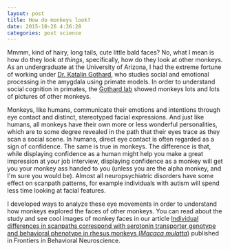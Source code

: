 ```yaml
---
layout: post
title: How do monkeys look?
date: 2015-10-26 4:36:28
categories: post science
---
```


Mmmm, kind of hairy, long tails, cute little bald faces? No, what I mean is how do they look *at things*, specifically, how do they look at other monkeys. As an undergraduate at the University of Arizona, I had the extreme fortune of working under [Dr. Katalin Gothard](http://neurology.arizona.edu/katalin-gothard-md-phd), who studies social and emotional processing in the amygdala using primate models. In order to understand social cognition in primates, the [Gothard lab](http://gothard.wix.com/gothard_lab) showed monkeys lots and lots of pictures of other monkeys.

Monkeys, like humans, communicate their emotions and intentions through eye contact and distinct, stereotyped facial expressions. And just like humans, all monkeys have their own more or less wonderful personalities, which are to some degree revealed in the path that their eyes trace as they scan a social scene. In humans, direct eye contact is often regarded as a sign of confidence. The same is true in monkeys. The difference is that, while displaying confidence as a human might help you make a great impression at your job interview, displaying confidence as a monkey will get you your monkey ass handed to you (unless you are the alpha monkey, and I'm sure you would be). Almost all neuropsychiatric disorders have some effect on scanpath patterns, for example individuals with autism will spend less time looking at facial features.

I developed ways to analyze these eye movements in order to understand how monkeys explored the faces of other monkeys. You can read about the study and see cool images of monkey faces in our article <a href="http://journal.frontiersin.org/article/10.3389/neuro.08.050.2009/abstract" target="_blank">Individual differences in scanpaths correspond with serotonin transporter genotype and behavioral phenotype in rhesus monkeys (*Macaca mulatta*)</a> published in Frontiers in Behavioral Neuroscience.

